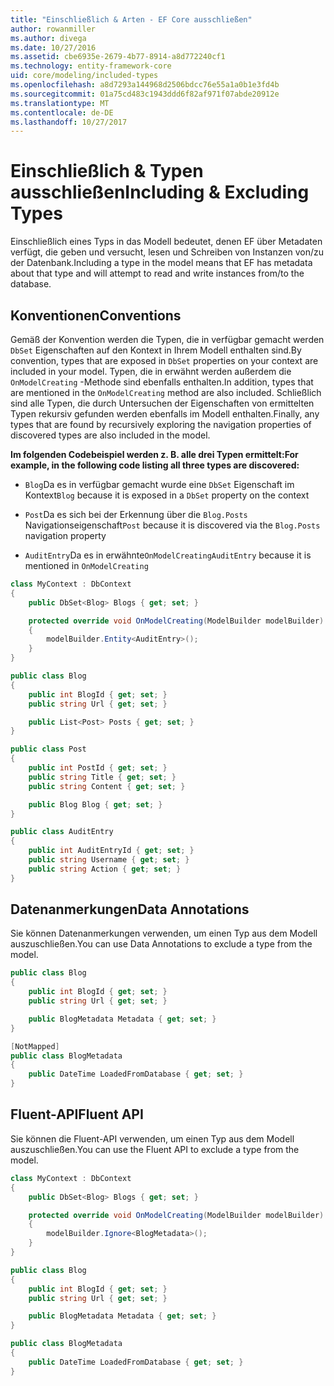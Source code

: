 ```yaml
---
title: "Einschließlich & Arten - EF Core ausschließen"
author: rowanmiller
ms.author: divega
ms.date: 10/27/2016
ms.assetid: cbe6935e-2679-4b77-8914-a8d772240cf1
ms.technology: entity-framework-core
uid: core/modeling/included-types
ms.openlocfilehash: a8d7293a144968d2506bdcc76e55a1a0b1e3fd4b
ms.sourcegitcommit: 01a75cd483c1943ddd6f82af971f07abde20912e
ms.translationtype: MT
ms.contentlocale: de-DE
ms.lasthandoff: 10/27/2017
---
```

# <a name="including--excluding-types"></a><span data-ttu-id="3e585-102">Einschließlich & Typen ausschließen</span><span class="sxs-lookup"><span data-stu-id="3e585-102">Including & Excluding Types</span></span>

<span data-ttu-id="3e585-103">Einschließlich eines Typs in das Modell bedeutet, denen EF über Metadaten verfügt, die geben und versucht, lesen und Schreiben von Instanzen von/zu der Datenbank.</span><span class="sxs-lookup"><span data-stu-id="3e585-103">Including a type in the model means that EF has metadata about that type and will attempt to read and write instances from/to the database.</span></span>

## <a name="conventions"></a><span data-ttu-id="3e585-104">Konventionen</span><span class="sxs-lookup"><span data-stu-id="3e585-104">Conventions</span></span>

<span data-ttu-id="3e585-105">Gemäß der Konvention werden die Typen, die in verfügbar gemacht werden `DbSet` Eigenschaften auf den Kontext in Ihrem Modell enthalten sind.</span><span class="sxs-lookup"><span data-stu-id="3e585-105">By convention, types that are exposed in `DbSet` properties on your context are included in your model.</span></span> <span data-ttu-id="3e585-106">Typen, die in erwähnt werden außerdem die `OnModelCreating` -Methode sind ebenfalls enthalten.</span><span class="sxs-lookup"><span data-stu-id="3e585-106">In addition, types that are mentioned in the `OnModelCreating` method are also included.</span></span> <span data-ttu-id="3e585-107">Schließlich sind alle Typen, die durch Untersuchen der Eigenschaften von ermittelten Typen rekursiv gefunden werden ebenfalls im Modell enthalten.</span><span class="sxs-lookup"><span data-stu-id="3e585-107">Finally, any types that are found by recursively exploring the navigation properties of discovered types are also included in the model.</span></span>

<span data-ttu-id="3e585-108">**Im folgenden Codebeispiel werden z. B. alle drei Typen ermittelt:**</span><span class="sxs-lookup"><span data-stu-id="3e585-108">**For example, in the following code listing all three types are discovered:**</span></span>

* <span data-ttu-id="3e585-109">`Blog`Da es in verfügbar gemacht wurde eine `DbSet` Eigenschaft im Kontext</span><span class="sxs-lookup"><span data-stu-id="3e585-109">`Blog` because it is exposed in a `DbSet` property on the context</span></span>

* <span data-ttu-id="3e585-110">`Post`Da es sich bei der Erkennung über die `Blog.Posts` Navigationseigenschaft</span><span class="sxs-lookup"><span data-stu-id="3e585-110">`Post` because it is discovered via the `Blog.Posts` navigation property</span></span>

* <span data-ttu-id="3e585-111">`AuditEntry`Da es in erwähnte`OnModelCreating`</span><span class="sxs-lookup"><span data-stu-id="3e585-111">`AuditEntry` because it is mentioned in `OnModelCreating`</span></span>

<!-- [!code-csharp[Main](samples/core/Modeling/Conventions/Samples/IncludedTypes.cs?highlight=3,7,16)] -->
``` csharp
class MyContext : DbContext
{
    public DbSet<Blog> Blogs { get; set; }

    protected override void OnModelCreating(ModelBuilder modelBuilder)
    {
        modelBuilder.Entity<AuditEntry>();
    }
}

public class Blog
{
    public int BlogId { get; set; }
    public string Url { get; set; }

    public List<Post> Posts { get; set; }
}

public class Post
{
    public int PostId { get; set; }
    public string Title { get; set; }
    public string Content { get; set; }

    public Blog Blog { get; set; }
}

public class AuditEntry
{
    public int AuditEntryId { get; set; }
    public string Username { get; set; }
    public string Action { get; set; }
}
```

## <a name="data-annotations"></a><span data-ttu-id="3e585-112">Datenanmerkungen</span><span class="sxs-lookup"><span data-stu-id="3e585-112">Data Annotations</span></span>

<span data-ttu-id="3e585-113">Sie können Datenanmerkungen verwenden, um einen Typ aus dem Modell auszuschließen.</span><span class="sxs-lookup"><span data-stu-id="3e585-113">You can use Data Annotations to exclude a type from the model.</span></span>

<!-- [!code-csharp[Main](samples/core/Modeling/DataAnnotations/Samples/IgnoreType.cs?highlight=9)] -->
``` csharp
public class Blog
{
    public int BlogId { get; set; }
    public string Url { get; set; }

    public BlogMetadata Metadata { get; set; }
}

[NotMapped]
public class BlogMetadata
{
    public DateTime LoadedFromDatabase { get; set; }
}
```

## <a name="fluent-api"></a><span data-ttu-id="3e585-114">Fluent-API</span><span class="sxs-lookup"><span data-stu-id="3e585-114">Fluent API</span></span>

<span data-ttu-id="3e585-115">Sie können die Fluent-API verwenden, um einen Typ aus dem Modell auszuschließen.</span><span class="sxs-lookup"><span data-stu-id="3e585-115">You can use the Fluent API to exclude a type from the model.</span></span>

<!-- [!code-csharp[Main](samples/core/Modeling/FluentAPI/Samples/IgnoreType.cs?highlight=7)] -->
``` csharp
class MyContext : DbContext
{
    public DbSet<Blog> Blogs { get; set; }

    protected override void OnModelCreating(ModelBuilder modelBuilder)
    {
        modelBuilder.Ignore<BlogMetadata>();
    }
}

public class Blog
{
    public int BlogId { get; set; }
    public string Url { get; set; }

    public BlogMetadata Metadata { get; set; }
}

public class BlogMetadata
{
    public DateTime LoadedFromDatabase { get; set; }
}
```
